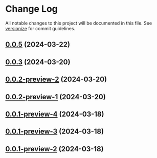 # Change Log

All notable changes to this project will be documented in this file. See [versionize](https://github.com/versionize/versionize) for commit guidelines.


<a name="0.0.5"></a>
## [0.0.5](https://www.github.com/aheintz/hzcache/releases/tag/v0.0.5) (2024-03-22)

<a name="0.0.3"></a>
## [0.0.3](https://www.github.com/aheintz/hzcache/releases/tag/v0.0.3) (2024-03-20)

<a name="0.0.2-preview-2"></a>
## [0.0.2-preview-2](https://www.github.com/aheintz/hzcache/releases/tag/v0.0.2-preview-2) (2024-03-20)

<a name="0.0.2-preview-1"></a>
## [0.0.2-preview-1](https://www.github.com/aheintz/hzcache/releases/tag/v0.0.2-preview-1) (2024-03-20)

<a name="0.0.1-preview-4"></a>
## [0.0.1-preview-4](https://www.github.com/aheintz/hzcache/releases/tag/v0.0.1-preview-4) (2024-03-18)

<a name="0.0.1-preview-3"></a>
## [0.0.1-preview-3](https://www.github.com/aheintz/hzcache/releases/tag/v0.0.1-preview-3) (2024-03-18)

<a name="0.0.1-preview-2"></a>
## [0.0.1-preview-2](https://www.github.com/aheintz/hzcache/releases/tag/v0.0.1-preview-2) (2024-03-18)

